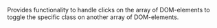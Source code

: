 Provides functionality to handle clicks on the array of DOM-elements to toggle the specific class on another array of DOM-elements.
